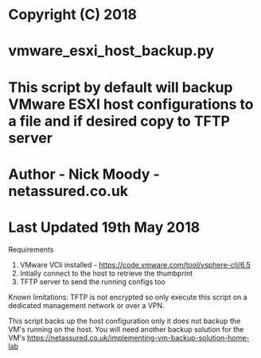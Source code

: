 # Copyright (C) 2018
# vmware_esxi_host_backup.py
# This script by default will backup VMware ESXI host configurations to a file and if desired copy to TFTP server
# Author - Nick Moody - netassured.co.uk
# Last Updated 19th May 2018

Requirements
1) VMware VCli installed - https://code.vmware.com/tool/vsphere-cli/6.5
2) Intially connect to the host to retrieve the thumbprint
3) TFTP server to send the running configs too

Known limitations:
TFTP is not encrypted so only execute this script on a dedicated management network or over a VPN.

This script backs up the host configuration only it does not backup the VM's running on the host. You will
need another backup solution for the VM's https://netassured.co.uk/implementing-vm-backup-solution-home-lab
